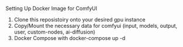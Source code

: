 Setting Up Docker Image for ComfyUI
1) Clone this reposistoiry onto your desired gpu instance
2) Copy/Mount the necessary data for comfyui (input, models, output, user, custom-nodes, ai-diffusion)
3) Docker Compose with docker-compose up -d
